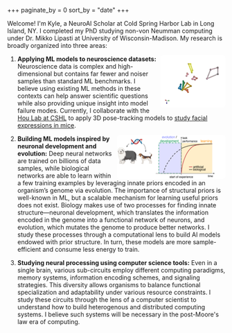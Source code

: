 +++
paginate_by = 0
sort_by = "date"
+++

<!-- {% note(title="**⚠️ On the job market**") %}
I am on the faculty job market this fall! I am primarily looking for **electrical and/or computer science departments** with collaborations in **neuroscience**. If my research interests you, please reach out!
{% end %} -->

Welcome! I'm Kyle, a NeuroAI Scholar at Cold Spring Harbor Lab in Long Island, NY. I completed my PhD studying non-von Neumman computing under Dr. Mikko Lipasti at University of Wisconsin-Madison. My research is broadly organized into three areas:
1. <img src="/cheese-3d.gif" style="width:150px; margin-left: 2%; border-radius: 5px; float:right">

   **Applying ML models to neuroscience datasets:** Neuroscience data is complex and high-dimensional but contains far fewer and noiser samples than standard ML benchmarks. I believe using existing ML methods in these contexts can help answer scientific questions while also providing unique insight into model failure modes. Currently, I collaborate with the [Hou Lab at CSHL](https://www.houlab.org) to apply 3D pose-tracking models to [study facial expressions in mice](https://www.biorxiv.org/content/10.1101/2024.05.07.593051v1).
2. <img src="/development-ai.png" style="width:250px; margin-left: 2%; border-radius: 5px; float:right">

   **Building ML models inspired by neuronal development and evolution:**
   Deep neural networks are trained on billions of data samples, while biological networks are able to learn within a few training examples by leveraging innate priors encoded in an organism’s genome via evolution. The importance of structural priors is well-known in ML, but a scalable mechanism for learning useful priors does not exist. Biology makes use of two processes for finding innate structure—neuronal development, which translates the information encoded in the genome into a functional network of neurons, and evolution, which mutates the genome to produce better networks. I study these processes through a computational lens to build AI models endowed with prior structure. In turn, these models are more sample-efficient and consume less energy to train.
3. **Studying neural processing using computer science tools:** Even in a single brain, various sub-circuits employ different computing paradigms, memory systems, information encoding schemes, and signaling strategies. This diversity allows organisms to balance functional specialization and adaptability under various resource constraints. I study these circuits through the lens of a computer scientist to understand how to build heterogenous and distributed computing systems. I believe such systems will be necessary in the post-Moore's law era of computing.
